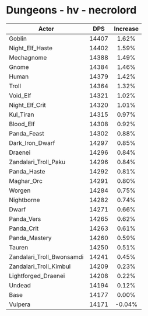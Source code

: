 # Dungeons - hv - necrolord
| Actor | DPS | Increase |
|---|:---:|:---:|
|Goblin|14407|1.62%|
|Night_Elf_Haste|14402|1.59%|
|Mechagnome|14388|1.49%|
|Gnome|14384|1.46%|
|Human|14379|1.42%|
|Troll|14364|1.32%|
|Void_Elf|14321|1.02%|
|Night_Elf_Crit|14320|1.01%|
|Kul_Tiran|14315|0.97%|
|Blood_Elf|14308|0.92%|
|Panda_Feast|14302|0.88%|
|Dark_Iron_Dwarf|14297|0.85%|
|Draenei|14296|0.84%|
|Zandalari_Troll_Paku|14296|0.84%|
|Panda_Haste|14292|0.81%|
|Maghar_Orc|14291|0.80%|
|Worgen|14284|0.75%|
|Nightborne|14282|0.74%|
|Dwarf|14271|0.66%|
|Panda_Vers|14265|0.62%|
|Panda_Crit|14263|0.61%|
|Panda_Mastery|14260|0.59%|
|Tauren|14250|0.51%|
|Zandalari_Troll_Bwonsamdi|14241|0.45%|
|Zandalari_Troll_Kimbul|14209|0.23%|
|Lightforged_Draenei|14208|0.22%|
|Undead|14194|0.12%|
|Base|14177|0.00%|
|Vulpera|14171|-0.04%|
